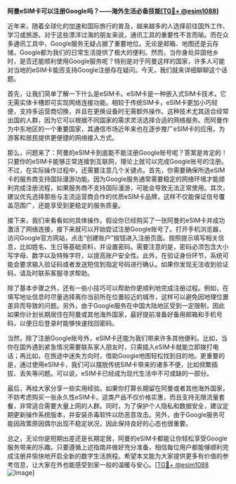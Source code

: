 **阿曼eSIM卡可以注册Google吗？——海外生活必备技能[[TG💪+ @esim1088](https://t.me/s/esim1088)]**

近年来，随着全球化的加速和国际旅行的普及，越来越多的人选择前往国外工作、学习或旅游。对于这些漂洋过海的朋友来说，通讯工具的重要性不言而喻。而在众多通讯工具中，Google服务无疑占据了重要地位。无论是邮箱、地图还是云存储，Google都为我们的日常生活提供了极大的便利。然而，当你身处异国他乡时，是否还能顺利使用Google服务呢？特别是对于阿曼这样的国家，许多人可能对当地的eSIM卡能否支持Google注册存在疑问。今天，我们就来详细聊聊这个话题。

首先，让我们简单了解一下什么是eSIM卡。eSIM卡是一种嵌入式SIM卡技术，它无需实体卡槽即可实现网络连接功能。相较于传统SIM卡，eSIM卡更加小巧轻便，支持多运营商切换，并且在更换设备时无需额外操作。这种技术尤其适合经常出国的人群，因为它可以根据不同国家的需求灵活选择合适的网络服务。而阿曼作为中东地区的一个重要国家，其通信市场近年来也在逐步推广eSIM卡的应用，为游客和居民提供更便捷的网络接入方式。

那么，问题来了：阿曼的eSIM卡到底能不能注册Google账号呢？答案是肯定的！只要你的eSIM卡能够正常连接到互联网，理论上就可以完成Google账号的注册。不过，在实际操作过程中，还需要注意几个关键点。首先，你需要确保所选eSIM卡的服务商支持国际漫游功能。因为Google服务通常需要稳定的网络环境才能顺利完成注册流程，如果服务商不支持国际漫游，可能会导致无法正常使用。其次，建议优先选择那些与主流运营商合作的优质eSIM卡品牌，这样不仅能保证信号覆盖范围广，还能享受到更稳定的服务质量。

接下来，我们来看看如何具体操作。假设你已经购买了一张阿曼的eSIM卡并成功激活了网络连接，接下来就可以开始尝试注册Google账号了。打开手机浏览器，访问Google官方网站，点击“创建账户”按钮进入注册页面。按照提示填写相关信息，比如姓名、生日等基础资料，并设置密码。需要注意的是，密码必须包含大小写字母、数字以及特殊字符，以提高账户安全性。此外，在验证身份环节，系统可能会要求输入验证码或者发送短信到指定号码进行确认。如果你发现无法收到验证码，请及时联系客服寻求帮助。

除了基本步骤之外，还有一些小技巧可以帮助你更顺利地完成注册过程。例如，在填写地址信息时尽量选择离你当前所在位置较近的城市，这样可以避免因地理位置差异而导致的问题。另外，由于Google服务在中国大陆地区受到一定限制，因此如果你计划长期居住在阿曼或其他海外国家，最好提前准备好备用邮箱和手机号码，以便日后登录时能够快速找回密码。

当然，除了注册Google账号外，eSIM卡还能为我们带来许多其他便利。比如，当你在国外遇到紧急情况需要联系家人朋友时，只需插入eSIM卡就能立即拨打电话；再比如，在旅途中迷失方向时，借助Google地图轻松找到目的地。更重要的是，通过使用eSIM卡，我们可以摆脱传统SIM卡带来的诸多不便，比如频繁插拔、丢失等问题。可以说，eSIM卡已经成为现代生活中不可或缺的一部分。

最后，再给大家分享一些实用经验。如果你打算长期留在阿曼或者其他海外国家，不妨考虑购买一张永久性eSIM卡。这类产品不仅价格实惠，而且支持无限流量套餐，非常适合需要大量上网的人群。同时，为了保护个人隐私和数据安全，建议定期更新操作系统版本，并安装杀毒软件以防恶意攻击。另外，由于Google服务可能因政策原因偶尔出现不稳定状况，因此保持良好的心态也很重要。

总之，无论你是短期出差还是长期定居，阿曼的eSIM卡都能让你轻松享受Google服务带来的乐趣。只要遵循上述指南并做好充分准备，相信每位用户都能够顺利完成注册并愉快地开启全新的数字生活旅程。希望本文能为大家提供更多有价值的参考信息，让大家在外也能感受到家一般的温暖与安心。[[TG💪+ @esim1088](https://t.me/s/esim1088) ![Image](https://i.postimg.cc/4NQfJmqS/Snipaste-2025-05-13-00-14-12.png)]